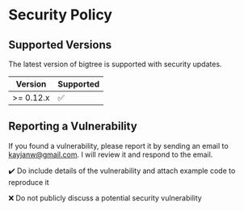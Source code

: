 # Security Policy

## Supported Versions

The latest version of bigtree is supported with security updates.

| Version   | Supported          |
|-----------| ------------------ |
| >= 0.12.x | :white_check_mark: |


## Reporting a Vulnerability

If you found a vulnerability, please report it by sending an email to kayjanw@gmail.com. I will review it and respond to the email.

:heavy_check_mark: Do include details of the vulnerability and attach example code to reproduce it

:x: Do not publicly discuss a potential security vulnerability
